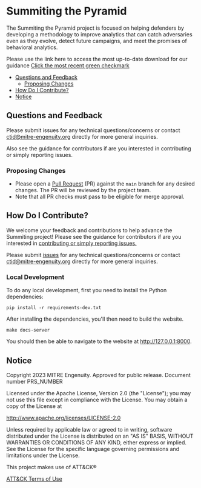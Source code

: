 # Summiting the Pyramid
The Summiting the Pyramid project is focused on helping defenders by developing a methodology to improve analytics that can catch adversaries even as they evolve, detect future campaigns, and meet the promises of behavioral analytics.

Please use the link here to access the most up-to-date download for our guidance
[Click the most recent green checkmark](https://github.com/center-for-threat-informed-defense/summiting-the-pyramid/actions)

- [Questions and Feedback](#questions-and-feedback)
  - [Proposing Changes](#proposing-changes)
- [How Do I Contribute?](#how-do-i-contribute)
- [Notice](#notice)

## Questions and Feedback
Please submit issues for any technical questions/concerns or contact ctid@mitre-engenuity.org directly for more general inquiries.

Also see the guidance for contributors if are you interested in contributing or simply reporting issues.

### Proposing Changes

* Please open a [Pull Request](https://docs.github.com/en/pull-requests/collaborating-with-pull-requests/proposing-changes-to-your-work-with-pull-requests/about-pull-requests) (PR) against the `main` branch for any desired changes. The PR will be reviewed by the project team.
* Note that all PR checks must pass to be eligible for merge approval.

## How Do I Contribute?
We welcome your feedback and contributions to help advance the Summiting project! Please see the guidance for
contributors if are you interested in [contributing or simply reporting issues.](/CONTRIBUTING.md)

Please submit [issues](https://github.com/center-for-threat-informed-defense/project_name/issues) for any
technical questions/concerns or contact ctid@mitre-engenuity.org directly for more general inquiries.

### Local Development
To do any local development, first you need to install the Python dependencies:

`pip install -r requirements-dev.txt`

After installing the dependencies, you'll then need to build the website.

`make docs-server`

You should then be able to navigate to the website at http://127.0.0.1:8000.

## Notice
Copyright 2023 MITRE Engenuity. Approved for public release. Document number PRS_NUMBER

Licensed under the Apache License, Version 2.0 (the "License"); you may not use this file except in compliance with the License. You may obtain a copy of the License at

http://www.apache.org/licenses/LICENSE-2.0

Unless required by applicable law or agreed to in writing, software distributed under the License is distributed on an "AS IS" BASIS, WITHOUT WARRANTIES OR CONDITIONS OF ANY KIND, either express or implied. See the License for the specific language governing permissions and limitations under the License.

This project makes use of ATT&CK®

[ATT&CK Terms of Use](https://attack.mitre.org/resources/terms-of-use/)
